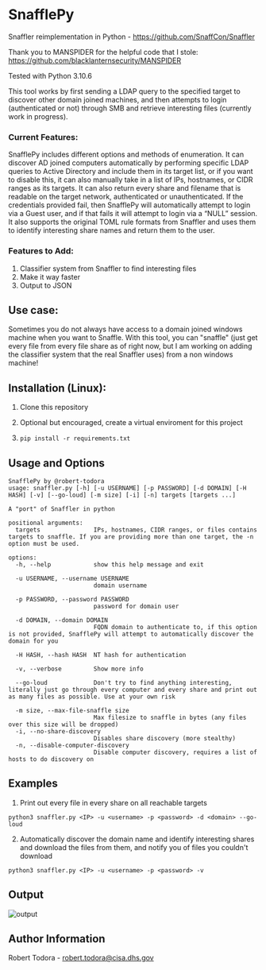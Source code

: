 # SnafflePy
Snaffler reimplementation in Python - https://github.com/SnaffCon/Snaffler 

Thank you to MANSPIDER for the helpful code that I stole: https://github.com/blacklanternsecurity/MANSPIDER

Tested with Python 3.10.6

This tool works by first sending a LDAP query to the specified target to discover other domain joined machines, and then attempts to login (authenticated or not) through SMB and retrieve interesting files (currently work in progress). 

### Current Features: 
SnafflePy includes different options and methods of enumeration. It can discover AD joined computers automatically by performing specific LDAP queries to Active Directory and include them in its target list, or if you want to disable this, it can also manually take in a list of IPs, hostnames, or CIDR ranges as its targets. It can also return every share and filename that is readable on the target network, authenticated or unauthenticated. If the credentials provided fail, then SnafflePy will automatically attempt to login via a Guest user, and if that fails it will attempt to login via a “NULL” session. It also supports the original TOML rule formats from Snaffler and uses them to identify interesting share names and return them to the user. 

### Features to Add: 
1. Classifier system from Snaffler to find interesting files
2. Make it way faster
3. Output to JSON

## Use case:

Sometimes you do not always have access to a domain joined windows machine when you want to Snaffle. With this tool, you can "snaffle" (just get every file from every file share as of right now, but I am working on adding the classifier system that the real Snaffler uses) from a non windows machine!  

## Installation (Linux):

1. Clone this repository

2. Optional but encouraged, create a virtual enviroment for this project

3. `pip install -r requirements.txt` 

## Usage and Options
~~~
SnafflePy by @robert-todora
usage: snaffler.py [-h] [-u USERNAME] [-p PASSWORD] [-d DOMAIN] [-H HASH] [-v] [--go-loud] [-m size] [-i] [-n] targets [targets ...]

A "port" of Snaffler in python

positional arguments:
  targets               IPs, hostnames, CIDR ranges, or files contains targets to snaffle. If you are providing more than one target, the -n option must be used.

options:
  -h, --help            show this help message and exit

  -u USERNAME, --username USERNAME
                        domain username

  -p PASSWORD, --password PASSWORD
                        password for domain user

  -d DOMAIN, --domain DOMAIN
                        FQDN domain to authenticate to, if this option is not provided, SnafflePy will attempt to automatically discover the domain for you

  -H HASH, --hash HASH  NT hash for authentication

  -v, --verbose         Show more info

  --go-loud             Don't try to find anything interesting, literally just go through every computer and every share and print out as many files as possible. Use at your own risk

  -m size, --max-file-snaffle size
                        Max filesize to snaffle in bytes (any files over this size will be dropped)
  -i, --no-share-discovery
                        Disables share discovery (more stealthy)
  -n, --disable-computer-discovery
                        Disable computer discovery, requires a list of hosts to do discovery on
~~~

## Examples

1. Print out every file in every share on all reachable targets 

`python3 snaffler.py <IP> -u <username> -p <password> -d <domain> --go-loud` 

2. Automatically discover the domain name and identify interesting shares and download the files from them, and notify you of files you couldn't download  

`python3 snaffler.py <IP> -u <username> -p <password> -v`

## Output
![output](https://github.com/robert-todora/snafflepy/assets/59801737/3bb345ed-2d54-4516-a53c-c6f7adf20923)

## Author Information
Robert Todora - robert.todora@cisa.dhs.gov
